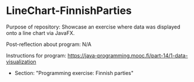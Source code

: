 # LineChart-FinnishParties

Purpose of repository: Showcase an exercise where data was displayed onto a line chart via JavaFX. 

Post-reflection about program: N/A

Instructions for program: https://java-programming.mooc.fi/part-14/1-data-visualization
- Section: "Programming exercise: Finnish parties"
